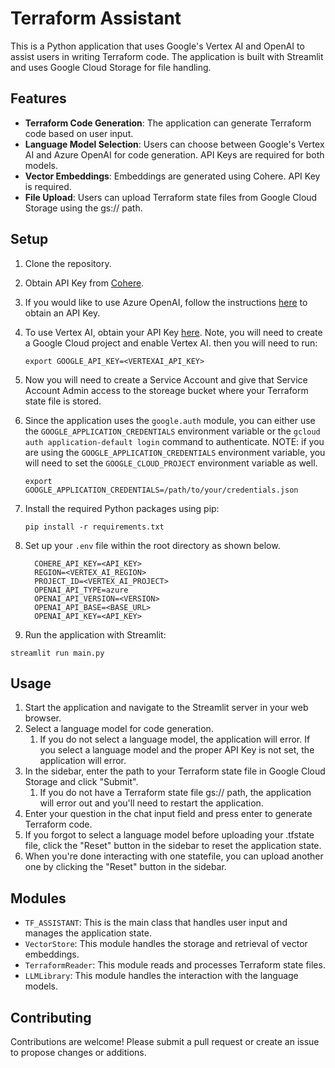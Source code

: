 # Terraform Assistant

This is a Python application that uses Google's Vertex AI and OpenAI to assist users in writing Terraform code. The application is built with Streamlit and uses Google Cloud Storage for file handling.

## Features

- **Terraform Code Generation**: The application can generate Terraform code based on user input.
- **Language Model Selection**: Users can choose between Google's Vertex AI and Azure OpenAI for code generation. API Keys are required for both models.
- **Vector Embeddings**: Embeddings are generated using Cohere. API Key is required.
- **File Upload**: Users can upload Terraform state files from Google Cloud Storage using the gs:// path.

## Setup

1. Clone the repository.
2. Obtain API Key from [Cohere](https://dashboard.cohere.com/).
3. If you would like to use Azure OpenAI, follow the instructions [here](https://python.langchain.com/docs/integrations/llms/azure_openai) to obtain an API Key.
4. To use Vertex AI, obtain your API Key [here](https://developers.generativeai.google/products/palm). Note, you will need to create a Google Cloud project and enable Vertex AI. then you will need to run:
   ```
   export GOOGLE_API_KEY=<VERTEXAI_API_KEY>
   ```
5. Now you will need to create a Service Account and give that Service Account Admin access to the storeage bucket where your Terraform state file is stored.
6. Since the application uses the `google.auth` module, you can either use the `GOOGLE_APPLICATION_CREDENTIALS` environment variable or the `gcloud auth application-default login` command to authenticate. NOTE: if you are using the `GOOGLE_APPLICATION_CREDENTIALS` environment variable, you will need to set the `GOOGLE_CLOUD_PROJECT` environment variable as well.
   ```
   export GOOGLE_APPLICATION_CREDENTIALS=/path/to/your/credentials.json
   ```
   
7. Install the required Python packages using pip:
   ```
   pip install -r requirements.txt
   ```
8. Set up your `.env` file within the root directory as shown below.
    ```
      COHERE_API_KEY=<API_KEY>
      REGION=<VERTEX_AI_REGION>
      PROJECT_ID=<VERTEX_AI_PROJECT>
      OPENAI_API_TYPE=azure
      OPENAI_API_VERSION=<VERSION>
      OPENAI_API_BASE=<BASE_URL>
      OPENAI_API_KEY=<API_KEY>
    ```
9.  Run the application with Streamlit:
   ```
   streamlit run main.py
   ```

## Usage

1. Start the application and navigate to the Streamlit server in your web browser.
2. Select a language model for code generation.
   1. If you do not select a language model, the application will error. If you select a language model and the proper API Key is not set, the application will error.
3. In the sidebar, enter the path to your Terraform state file in Google Cloud Storage and click "Submit".
   1. If you do not have a Terraform state file gs:// path, the application will error out and you'll need to restart the application.
4. Enter your question in the chat input field and press enter to generate Terraform code.
5. If you forgot to select a language model before uploading your .tfstate file, click the "Reset" button in the sidebar to reset the application state.
6. When you're done interacting with one statefile, you can upload another one by clicking the "Reset" button in the sidebar.

## Modules

- `TF_ASSISTANT`: This is the main class that handles user input and manages the application state.
- `VectorStore`: This module handles the storage and retrieval of vector embeddings.
- `TerraformReader`: This module reads and processes Terraform state files.
- `LLMLibrary`: This module handles the interaction with the language models.

## Contributing

Contributions are welcome! Please submit a pull request or create an issue to propose changes or additions.
